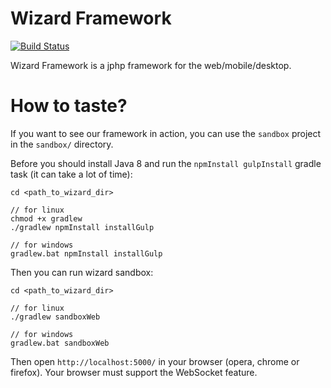 # Wizard Framework

[![Build Status](https://travis-ci.org/jphp-group/wizard-framework.svg?branch=master)](https://travis-ci.org/jphp-group/wizard-framework)

Wizard Framework is a jphp framework for the web/mobile/desktop.

# How to taste?

If you want to see our framework in action, you can use the `sandbox` project in the `sandbox/` directory.

Before you should install Java 8 and run the `npmInstall gulpInstall` gradle task (it can take a lot of time):
```
cd <path_to_wizard_dir>

// for linux
chmod +x gradlew
./gradlew npmInstall installGulp

// for windows
gradlew.bat npmInstall installGulp
```

Then you can run wizard sandbox:

```
cd <path_to_wizard_dir>

// for linux
./gradlew sandboxWeb

// for windows
gradlew.bat sandboxWeb
```

Then open `http://localhost:5000/` in your browser (opera, chrome or firefox). Your browser
must support the WebSocket feature.


